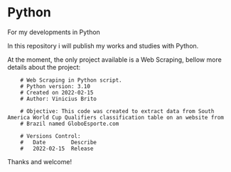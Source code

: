 # Python
For my developments in Python

In this repository i will publish my works and studies with Python.

At the moment, the only project available is a Web Scraping, bellow more details about the project:

        # Web Scraping in Python script.
        # Python version: 3.10
        # Created on 2022-02-15
        # Author: Vinicius Brito

        # Objective: This code was created to extract data from South America World Cup Qualifiers classification table on an website from
        # Brazil named GloboEsporte.com

        # Versions Control:
        #   Date        Describe
        #   2022-02-15  Release
        
Thanks and welcome!
